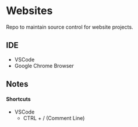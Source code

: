 # Websites
Repo to maintain source control for website projects. 

## IDE

- VSCode
- Google Chrome Browser

## Notes

#### Shortcuts
* VSCode
  - CTRL + / (Comment Line)


